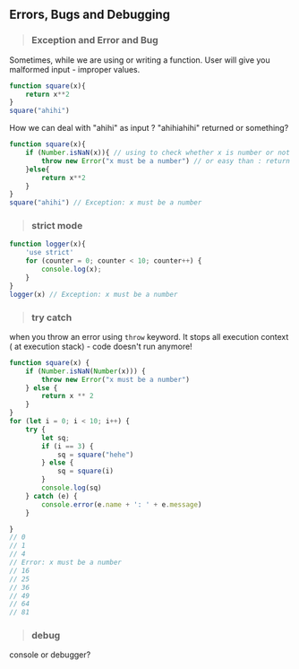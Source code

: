 ## Errors, Bugs and Debugging

> ### Exception and Error and Bug
Sometimes, while we are using or writing a function. User will give you malformed input - improper values.
```js
function square(x){
    return x**2
}
square("ahihi")
```
How we can deal with "ahihi" as input ? "ahihiahihi" returned or something?
```js
function square(x){
    if (Number.isNaN(x)){ // using to check whether x is number or not
        throw new Error("x must be a number") // or easy than : return null
    }else{
        return x**2
    }
}
square("ahihi") // Exception: x must be a number
```
> ### strict mode
```js
function logger(x){
    'use strict'
    for (counter = 0; counter < 10; counter++) {
        console.log(x); 
    }
}
logger(x) // Exception: x must be a number
```
> ### try catch 
when you throw an error using `throw` keyword. It stops all execution context ( at execution stack) - code doesn't run anymore!
```js
function square(x) {
    if (Number.isNaN(Number(x))) {
        throw new Error("x must be a number")
    } else {
        return x ** 2
    }
}
for (let i = 0; i < 10; i++) {
    try {
        let sq;
        if (i == 3) {
            sq = square("hehe")
        } else {
            sq = square(i)
        }
        console.log(sq)
    } catch (e) {
        console.error(e.name + ': ' + e.message)
    }

}
// 0
// 1
// 4
// Error: x must be a number
// 16
// 25
// 36
// 49
// 64
// 81
```

> ### debug

console or debugger?